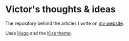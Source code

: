 # Victor's thoughts & ideas

The repository behind the articles I write on [my website](https://victor.avasiloaei.com).

Uses [Hugo](https://github.com/gohugoio/hugo) and the [Kiss theme](https://themes.gohugo.io/theme/kiss/).